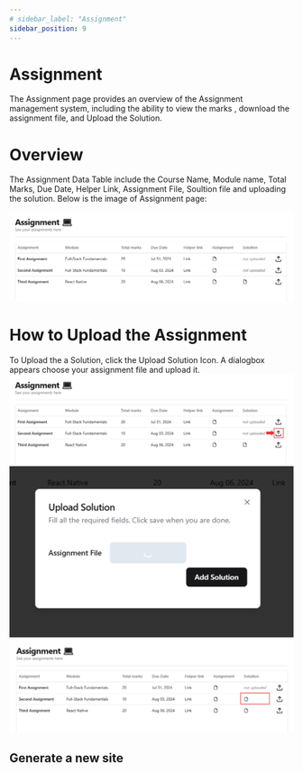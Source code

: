 ```yaml
---
# sidebar_label: "Assignment"
sidebar_position: 9
---
```


<link rel="stylesheet" href="path/to/custom.css"/>

# Assignment

<div class="mt-5">The Assignment page provides an overview of the Assignment management system, including the ability to view the marks , download the assignment file, and Upload the Solution.</div>

<h1 class="font-bold mt-5">Overview</h1>
<div class="mt-5">The Assignment Data Table include the Course Name, Module name, Total Marks, Due Date, Helper Link, Assignment File, Soultion file and uploading the solution. Below is the image of Assignment page:</div>

<img src="https://github.com/aisaanwar62/Docusaurus-document/blob/main/static/img/trainee-assignment.png?raw=true
" class="w-auto h-auto my-8 border shadow-md"/>

<h1 class="font-semibold mt-3">How to Upload the Assignment</h1>
<div class="mt-5">To Upload the a Solution, click the Upload Solution Icon. A dialogbox appears choose your assignment file and upload it.</div>
<img src="https://github.com/aisaanwar62/Docusaurus-document/blob/main/static/img/upload-solution.png?raw=true
" class="w-auto h-auto my-8 border shadow-md"/>
<img src="https://github.com/aisaanwar62/Docusaurus-document/blob/main/static/img/upload-solution-form.png?raw=true
" class="w-auto h-auto my-8 border shadow-md"/>
<img src="https://github.com/aisaanwar62/Docusaurus-document/blob/main/static/img/after-uploading-solution.png?raw=true
" class="w-auto h-auto my-8 border shadow-md"/>

## Generate a new site
